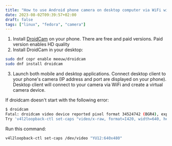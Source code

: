 ```yaml
---
title: "How to use Android phone camera on desktop computer via WiFi with DroidCam"
date: 2023-08-02T09:39:57+02:00
draft: false
tags: ["linux", "fedora", "camera"]
---
```


1. Install [DroidCam](https://play.google.com/store/apps/details?id=com.dev47apps.droidcam&hl=en&gl=US) on your phone. There are free and paid versions. Paid version enables HD quality
2. Install DroidCam in your desktop:
```bash
sudo dnf copr enable meeuw/droidcam
sudo dnf install droidcam
```
3. Launch both mobile and desktop applications. Connect desktop client to your phone's camera (IP address and port are displayed on your phone). Desktop client will connect to your camera via WiFi and create a virtual camera device.

If droidcam doesn't start with the following error:
```bash
$ droidcam
Fatal: droidcam video device reported pixel format 34524742 (BGR4), expected 32315559 (YU12/I420)
Try 'v4l2loopback-ctl set-caps "video/x-raw, format=I420, width=640, height=480" /dev/video<N>'
```

Run this command:
```bash
v4l2loopback-ctl set-caps /dev/video "YU12:640x480"
```
